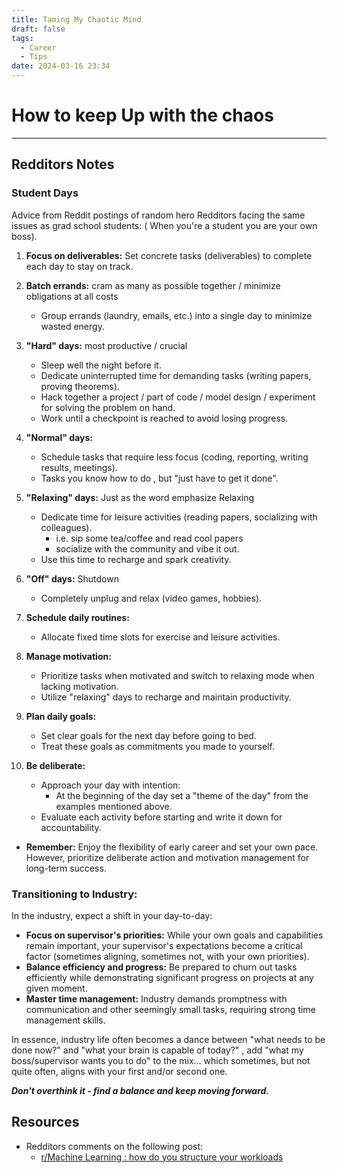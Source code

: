 ```yaml
---
title: Taming My Chaotic Mind
draft: false
tags:   
  - Career
  - Tips
date: 2024-03-16 23:34
---
```

# How to keep Up with the chaos
---

## Redditors Notes

### Student Days

Advice from Reddit postings of random hero Redditors facing the same issues as grad school students: ( When you're a student you are your own boss).

1. **Focus on deliverables:** Set concrete tasks (deliverables) to complete each day to stay on track.

2. **Batch errands:** cram as many as possible together / minimize obligations at all costs

   - Group errands (laundry, emails, etc.) into a single day to minimize wasted energy.

3. **"Hard" days:** most productive / crucial

   - Sleep well the night before it.
   - Dedicate uninterrupted time for demanding tasks (writing papers, proving theorems).
   - Hack together a project / part of code / model design / experiment for solving the problem on hand.
   - Work until a checkpoint is reached to avoid losing progress.

4. **"Normal" days:**
    - Schedule tasks that require less focus (coding, reporting, writing results, meetings).
    - Tasks you know how to do , but "just have to get it done".

5. **"Relaxing" days:** Just as the word emphasize Relaxing
    - Dedicate time for leisure activities (reading papers, socializing with colleagues).
      - i.e. sip some tea/coffee and read cool papers
      - socialize with the community and vibe it out.
    - Use this time to recharge and spark creativity.

6. **"Off" days:** Shutdown
    - Completely unplug and relax (video games, hobbies).

7. **Schedule daily routines:**
    - Allocate fixed time slots for exercise and leisure activities.

8. **Manage motivation:**
    - Prioritize tasks when motivated and switch to relaxing mode when lacking motivation.
    - Utilize "relaxing" days to recharge and maintain productivity.

9. **Plan daily goals:**
    - Set clear goals for the next day before going to bed.
    - Treat these goals as commitments you made to yourself.

10. **Be deliberate:**
    - Approach your day with intention:
      - At the beginning of the day set a "theme of the day" from the examples mentioned above.
    - Evaluate each activity before starting and write it down for accountability.

- **Remember:** Enjoy the flexibility of early career and set your own pace. However, prioritize deliberate action and motivation management for long-term success.

### **Transitioning to Industry:**

In the industry, expect a shift in your day-to-day:

- **Focus on supervisor's priorities:** While your own goals and capabilities remain important, your supervisor's expectations become a critical factor (sometimes aligning, sometimes not, with your own priorities).
- **Balance efficiency and progress:** Be prepared to churn out tasks efficiently while demonstrating significant progress on projects at any given moment.
- **Master time management:** Industry demands promptness with communication and other seemingly small tasks, requiring strong time management skills.

In essence, industry life often becomes a dance between "what needs to be done now?" and "what your brain is capable of today?" , add  "what my boss/supervisor wants you to do" to the mix... which sometimes, but not quite often, aligns with your first and/or second one.

***Don't overthink it - find a balance and keep moving forward.***

## Resources

- Redditors comments on the following post:
  - [r/Machine Learning : how do you structure your workloads](https://www.reddit.com/r/MachineLearning/comments/m0awqc/d_how_do_you_structure_your_workload_reading/?sort=top)
